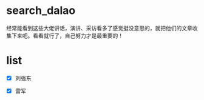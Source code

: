 # search_dalao

经常能看到这些大佬讲话，演讲、采访看多了感觉挺没意思的，就把他们的文章收集下来吧。看看就行了，自己努力才是最重要的！

# list

- [x] 刘强东

- [x] 雷军
